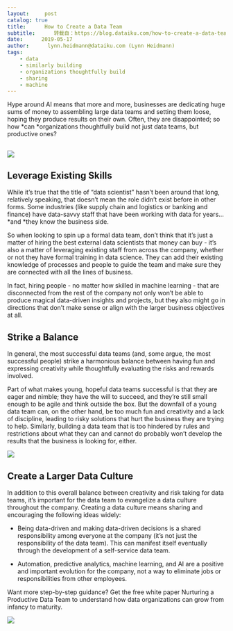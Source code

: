 ```yaml
---
layout:     post
catalog: true
title:      How to Create a Data Team
subtitle:      转载自：https://blog.dataiku.com/how-to-create-a-data-team
date:      2019-05-17
author:      lynn.heidmann@dataiku.com (Lynn Heidmann)
tags:
    - data
    - similarly building
    - organizations thoughtfully build
    - sharing
    - machine
---
```


Hype around AI means that more and more, businesses are dedicating huge sums of money to assembling large data teams and setting them loose, hoping they produce results on their own. Often, they are disappointed; so how *can *organizations thoughtfully build not just data teams, but productive ones?

## ![](https://blog.dataiku.com/hs-fs/hubfs/tim-gouw-60216-unsplash.jpg?width=2912&name=tim-gouw-60216-unsplash.jpg)


## Leverage Existing Skills

While it’s true that the title of “data scientist” hasn’t been around that long, relatively speaking, that doesn’t mean the role didn’t exist before in other forms. Some industries (like supply chain and logistics or banking and finance) have data-savvy staff that have been working with data for years… *and *they know the business side.

So when looking to spin up a formal data team, don’t think that it’s just a matter of hiring the best external data scientists that money can buy - it’s also a matter of leveraging existing staff from across the company, whether or not they have formal training in data science. They can add their existing knowledge of processes and people to guide the team and make sure they are connected with all the lines of business.

In fact, hiring people - no matter how skilled in machine learning - that are disconnected from the rest of the company not only won’t be able to produce magical data-driven insights and projects, but they also might go in directions that don’t make sense or align with the larger business objectives at all.

## Strike a Balance

In general, the most successful data teams (and, some argue, the most successful people) strike a harmonious balance between having fun and expressing creativity while thoughtfully evaluating the risks and rewards involved.

Part of what makes young, hopeful data teams successful is that they are eager and nimble; they have the will to succeed, and they’re still small enough to be agile and think outside the box. But the downfall of a young data team can, on the other hand, be too much fun and creativity and a lack of discipline, leading to risky solutions that hurt the business they are trying to help. Similarly, building a data team that is too hindered by rules and restrictions about what they can and cannot do probably won’t develop the results that the business is looking for, either.

![](https://blog.dataiku.com/hs-fs/hubfs/nurturing_productive_data_team%20(1).png?width=844&name=nurturing_productive_data_team%20(1).png)


## Create a Larger Data Culture

In addition to this overall balance between creativity and risk taking for data teams, it’s important for the data team to evangelize a data culture throughout the company. Creating a data culture means sharing and encouraging the following ideas widely:

- Being data-driven and making data-driven decisions is a shared responsibility among everyone at the company (it’s not just the responsibility of the data team). This can manifest itself eventually through the development of a self-service data team.

- Automation, predictive analytics, machine learning, and AI are a positive and important evolution for the company, not a way to eliminate jobs or responsibilities from other employees.


Want more step-by-step guidance? Get the free white paper Nurturing a Productive Data Team to understand how data organizations can grow from infancy to maturity.

![](https://blog.dataiku.com/hs/cta/cta/default/2123903/7e8ead2e-0a0c-49d2-b44b-fa0b05915902.png)


